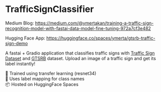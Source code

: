 # TrafficSignClassifier

Medium Blog: 
https://medium.com/@ymertakan/training-a-traffic-sign-recognition-model-with-fastai-data-model-fine-tuning-972a7cf3e482 

Hugging Face App:
https://huggingface.co/spaces/ymerta/gtsrb-traffic-sign-demo

A fastai + Gradio application that classifies traffic signs with [Traffic Sign Dataset](https://www.kaggle.com/datasets/ahemateja19bec1025/traffic-sign-dataset-classification/data) and [GTSRB](https://www.kaggle.com/datasets/meowmeowmeowmeowmeow/gtsrb-german-traffic-sign) dataset. Upload an image of a traffic sign and get its label instantly!

🔗 Trained using transfer learning (resnet34)  
🎯 Uses label mapping for class names  
📦 Hosted on HuggingFace Spaces
